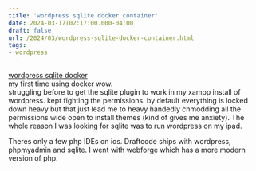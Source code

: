 ```yaml
---
title: 'wordpress sqlite docker container'
date: 2024-03-17T02:17:00.000-04:00
draft: false
url: /2024/03/wordpress-sqlite-docker-container.html
tags: 
- wordpress
---
```


[wordpress sqlite docker](https://github.com/andriesh/wordpress-sqlite)  
my first time using docker wow.  
struggling before to get the sqlite plugin to work in my xampp install of wordpress. kept fighting the permissions. by default everything is locked down heavy but that just lead me to heavy handedly chmodding all the permissions wide open to install themes (kind of gives me anxiety). The whole reason I was looking for sqlite was to run wordpress on my ipad.

Theres only a few php IDEs on ios. Draftcode ships with wordpress, phpmyadmin and sqlite. I went with webforge which has a more modern version of php.